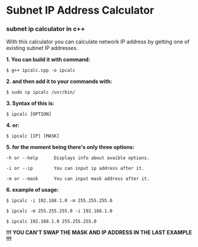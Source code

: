 # Subnet IP Address Calculator
### subnet ip calculator in c++

With this calculator you can calculate network IP address by getting one of existing subnet IP addresses.

**1. You can build it with command:**

```
$ g++ ipcalc.cpp -o ipcalc
```

**2. and then add it to your commands with:**

```
$ sudo cp ipcalc /usr/bin/
```

**3. Syntax of this is:**

```
$ ipcalc [OPTION]
```

**4. or:**

```
$ ipcalc [IP] [MASK]
```

**5. for the moment being there's only three options:**

```
-h or --help      Displays info about avaible options.

-i or --ip        You can input ip address after it.

-m or --mask      You can input mask address after it.
```

**6. example of usage:**
```
$ ipcalc -i 192.168.1.0 -m 255.255.255.0

$ ipcalc -m 255.255.255.0 -i 192.168.1.0

$ ipcalc 192.168.1.0 255.255.255.0
```

**!!! YOU CAN'T SWAP THE MASK AND IP ADDRESS IN THE LAST EXAMPLE !!!**
